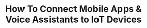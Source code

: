 ---
title: How To Connect Mobile Apps & Voice Assistants to IoT Devices
tags: [Xamarin, iOS, Android, IoT]
style: border
color: primary
description: You want to interface your hardware with a mobile application. The problem sounds simple enough, but it quickly grows into a full-stack development project.
external_url: https://dornerworks.com/blog/apps-and-voice-assistants-for-iot-devices/
---